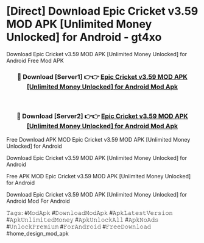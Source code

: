 # [Direct] Download Epic Cricket v3.59 MOD APK [Unlimited Money Unlocked] for Android - gt4xo
Download Epic Cricket v3.59 MOD APK [Unlimited Money Unlocked] for Android Free Mod APK

<div align="center">
<h3>🔴 Download [Server1] 👉👉 <a href="https://apk-comot.site?title=Epic_Cricket_v3.59_MOD_APK_[Unlimited_Money_Unlocked]_for_Android">Epic Cricket v3.59 MOD APK [Unlimited Money Unlocked] for Android Mod Apk</a></h3><br>

<h3>🔴 Download [Server2] 👉👉 <a href="https://apk-comot.site?title=Epic_Cricket_v3.59_MOD_APK_[Unlimited_Money_Unlocked]_for_Android">Epic Cricket v3.59 MOD APK [Unlimited Money Unlocked] for Android Mod Apk</a></h3>
</div>


Free Download APK MOD Epic Cricket v3.59 MOD APK [Unlimited Money Unlocked] for Android

Download Epic Cricket v3.59 MOD APK [Unlimited Money Unlocked] for Android 

Free APK MOD Epic Cricket v3.59 MOD APK [Unlimited Money Unlocked] for Android 

Download Epic Cricket v3.59 MOD APK [Unlimited Money Unlocked] for Android Mod For Android

𝚃𝚊𝚐𝚜: #𝙼𝚘𝚍𝙰𝚙𝚔 #𝙳𝚘𝚠𝚗𝚕𝚘𝚊𝚍𝙼𝚘𝚍𝙰𝚙𝚔 #𝙰𝚙𝚔𝙻𝚊𝚝𝚎𝚜𝚝𝚅𝚎𝚛𝚜𝚒𝚘𝚗 #𝙰𝚙𝚔𝚄𝚗𝚕𝚒𝚖𝚒𝚝𝚎𝚍𝙼𝚘𝚗𝚎𝚢 #𝙰𝚙𝚔𝚄𝚗𝚕𝚘𝚌𝚔𝙰𝚕𝚕 #𝙰𝚙𝚔𝙽𝚘𝙰𝚍𝚜 #𝚄𝚗𝚕𝚘𝚌𝚔𝙿𝚛𝚎𝚖𝚒𝚞𝚖 #𝙵𝚘𝚛𝙰𝚗𝚍𝚛𝚘𝚒𝚍 #𝙵𝚛𝚎𝚎𝙳𝚘𝚠𝚗𝚕𝚘𝚊𝚍 #home_design_mod_apk